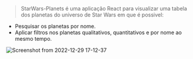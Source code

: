 >StarWars-Planets é uma aplicação React para visualizar uma tabela dos planetas do universo de Star Wars em que é possivel:

- Pesquisar os planetas por nome.
- Aplicar filtros nos planetas qualitativos, quantitativos e por nome ao mesmo tempo.

![Screenshot from 2022-12-29 17-12-37](https://user-images.githubusercontent.com/108767928/210006835-c3b84ac5-b86c-4525-ac20-6ba1172d94ee.png)
